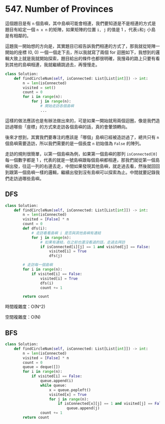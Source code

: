 # 547. Number of Provinces

這個題目是有 `n` 個島嶼，其中島嶼可能會相連，我們要知道是不是相連的方式是題目有給定一個 `n x n` 的矩陣，如果矩陣的位置 `i, j` 的值是 1 ，代表`i`和`j` 小島是有相鄰的。

這題我一開始想的方向是，其實題目已經告訴我們相連的方式了，那我就從矩陣一開始的座標 \(0, 0\) 一個一個走下去，所以我就寫了兩個 for 迴圈如下，我想到的邏輯大致上就是我就開始探索，題目給出的條件也都很明確，我搜尋的路上只要有看到其他的島嶼相連，我就繼續跳過去，再慢慢走。

```python
class Solution:
    def findCircleNum(self, isConnected: List[List[int]]) -> int:
        n = len(isConnected)
        visited = set()
        count = 0
        for i in range(n):
            for j in range(n):
                # 開始走訪各個島嶼
                ...
```

這樣的做法應該也是有辦法做出來的，可是如果一開始就用兩個迴圈，像是我們造訪過哪些「座標」的方式來走訪各個島嶼的話，真的會暈頭轉向。

後來才想到，其實我們要專注的應該是「哪個」島嶼已經被造訪過了，總共只有 `n` 個島嶼需要造訪，所以我們需要的是一個長度 `n` 初始值為 `False` 的陣列。

走訪的規則很簡單，以第一個島嶼為例，如果第一個島嶼的那列 `isConnected[0]`每一個數字都是 1 ，代表的就是一號島嶼跟每個島嶼都相連，那我們就從第一個島嶼出發，往這一列的右邊去走，中間如果發現其他島嶼，就走過去看，然後就回回到跟第一個島嶼一樣的邏輯，繼續出發到沒有島嶼可以探索為止。中間就要記錄我們走訪過哪些島嶼。

## DFS

```python
class Solution:
    def findCircleNum(self, isConnected: List[List[int]]) -> int:
        n = len(isConnected)
        visited = [False] * n
        count = 0
        def dfs(i):
            # 走訪看看島嶼 i 是否與其他島嶼有連結
            for j in range(n):
                # 如果有連結，在之前也還沒看過的話，走過去拜訪
                if isConnected[i][j] == 1 and visited[j] == False:
                    visited[i] = True
                    dfs(j)

        # 走訪每一個島嶼
        for i in range(n):
            if visited[i] == False:
                visited[i] = True
                dfs(i)
                count += 1

        return count
```

時間複雜度：O\(N^2\)

空間複雜度：O\(N\)

## BFS

```python
class Solution:
    def findCircleNum(self, isConnected: List[List[int]]) -> int:
        n = len(isConnected)
        visited = [False] * n
        count = 0
        queue = deque([])
        for i in range(n):
            if visited[i] == False:
                queue.append(i)
                while queue:
                    x = queue.popleft()
                    visited[x] = True
                    for j in range(n):
                        if isConnected[x][j] == 1 and visited[j] == False:
                            queue.append(j)
                count += 1
        return count
```

